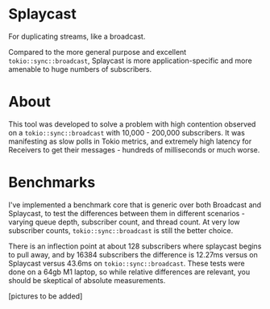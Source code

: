 # Splaycast

For duplicating streams, like a broadcast.

Compared to the more general purpose and excellent `tokio::sync::broadcast`,
Splaycast is more application-specific and more amenable to huge numbers of
subscribers.

# About
This tool was developed to solve a problem with high contention observed on
a `tokio::sync::broadcast` with 10,000 - 200,000 subscribers. It was
manifesting as slow polls in Tokio metrics, and extremely high latency for
Receivers to get their messages - hundreds of milliseconds or much worse.

# Benchmarks
I've implemented a benchmark core that is generic over both Broadcast and
Splaycast, to test the differences between them in different scenarios -
varying queue depth, subscriber count, and thread count. At very low
subscriber counts, `tokio::sync::broadcast` is still the better choice.

There is an inflection point at about 128 subscribers where splaycast begins
to pull away, and by 16384 subscribers the difference is 12.27ms versus on
Splaycast versus 43.6ms on `tokio::sync::broadcast`. These tests were done
on a 64gb M1 laptop, so while relative differences are relevant, you should
be skeptical of absolute measurements.

[pictures to be added]
